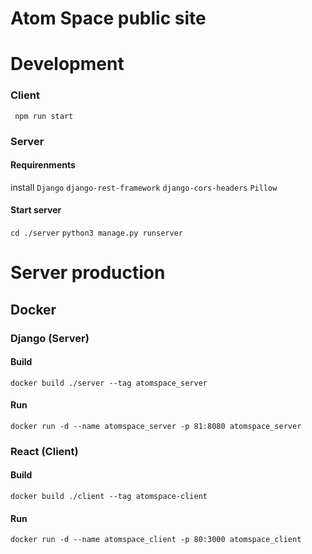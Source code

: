 # Atom Space public site

# Development

### Client

``` npm run start```

### Server

#### Requirenments
install 
```Django```
```django-rest-framework```
```django-cors-headers```
```Pillow```
#### Start server

```cd ./server```
```python3 manage.py runserver```


# Server production

## Docker 

### Django (Server)

#### Build
```docker build ./server --tag atomspace_server```

#### Run
```docker run -d --name atomspace_server -p 81:8080 atomspace_server```

### React (Client)

#### Build
```docker build ./client --tag atomspace-client```

#### Run
```docker run -d --name atomspace_client -p 80:3000 atomspace_client```
